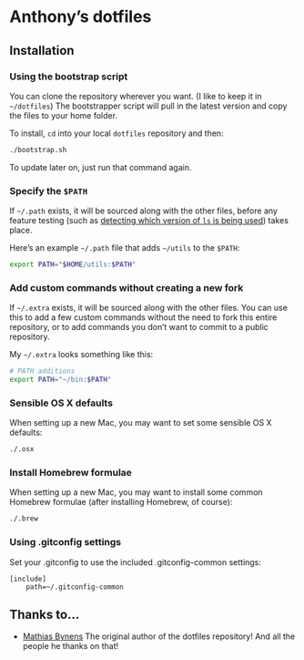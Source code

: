 # Anthony’s dotfiles

## Installation

### Using the bootstrap script

You can clone the repository wherever you want. (I like to keep it in `~/dotfiles`) The bootstrapper script will pull in the latest version and copy the files to your home folder.

To install, `cd` into your local `dotfiles` repository and then:

```bash
./bootstrap.sh
```

To update later on, just run that command again.

### Specify the `$PATH`

If `~/.path` exists, it will be sourced along with the other files, before any feature testing (such as [detecting which version of `ls` is being used](https://github.com/mathiasbynens/dotfiles/blob/aff769fd75225d8f2e481185a71d5e05b76002dc/.aliases#L21-26)) takes place.

Here’s an example `~/.path` file that adds `~/utils` to the `$PATH`:

```bash
export PATH="$HOME/utils:$PATH"
```

### Add custom commands without creating a new fork

If `~/.extra` exists, it will be sourced along with the other files. You can use this to add a few custom commands without the need to fork this entire repository, or to add commands you don’t want to commit to a public repository.

My `~/.extra` looks something like this:

```bash
# PATH additions
export PATH="~/bin:$PATH"
```

### Sensible OS X defaults

When setting up a new Mac, you may want to set some sensible OS X defaults:

```bash
./.osx
```

### Install Homebrew formulae

When setting up a new Mac, you may want to install some common Homebrew formulae (after installing Homebrew, of course):

```bash
./.brew
```

### Using .gitconfig settings

Set your .gitconfig to use the included .gitconfig-common settings:
```gitconfig
[include]
	path=~/.gitconfig-common
```

## Thanks to…
* [Mathias Bynens](https://github.com/mathiasbynens) The original author of the dotfiles repository! And all the people he thanks on that!
